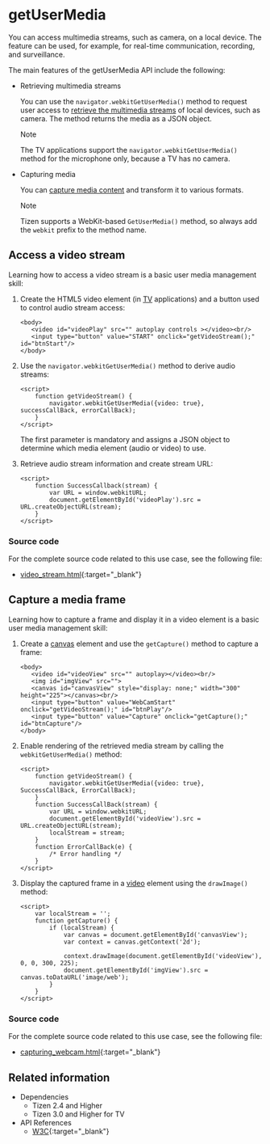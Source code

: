 # getUserMedia

You can access multimedia streams, such as camera, on a local device. The feature can be used, for example, for real-time communication, recording, and surveillance.

The main features of the getUserMedia API include the following:

- Retrieving multimedia streams

  You can use the `navigator.webkitGetUserMedia()` method to request user access to [retrieve the multimedia streams](#accessing-a-video-stream) of local devices, such as camera. The method returns the media as a JSON object.

  > [!NOTE]
  > The TV applications support the `navigator.webkitGetUserMedia()` method for the microphone only, because a TV has no camera.


- Capturing media

  You can [capture media content](#capturing-a-media-frame) and transform it to various formats.

  > [!NOTE]
  > Tizen supports a WebKit-based `GetUserMedia()` method, so always add the `webkit` prefix to the method name.

## Access a video stream

Learning how to access a video stream is a basic user media management skill:

1. Create the HTML5 video element (in [TV](../../../api/latest/w3c_api/w3c_api_tv.html#video) applications) and a button used to control audio stream access:

   ```
   <body>
      <video id="videoPlay" src="" autoplay controls ></video><br/>
      <input type="button" value="START" onclick="getVideoStream();" id="btnStart"/>
   </body>
   ```

2. Use the `navigator.webkitGetUserMedia()` method to derive audio streams:

   ```
   <script>
       function getVideoStream() {
           navigator.webkitGetUserMedia({video: true}, successCallBack, errorCallBack);
       }
   </script>
   ```

   The first parameter is mandatory and assigns a JSON object to determine which media element (audio or video) to use.

3. Retrieve audio stream information and create stream URL:

   ```
   <script>
       function SuccessCallback(stream) {
           var URL = window.webkitURL;
           document.getElementById('videoPlay').src = URL.createObjectURL(stream);
       }
   </script>
   ```

### Source code

For the complete source code related to this use case, see the following file:

- [video_stream.html](http://download.tizen.org/misc/examples/w3c_html5/media/get_user_media){:target="_blank"}

## Capture a media frame

Learning how to capture a frame and display it in a video element is a basic user media management skill:

1. Create a [canvas](../graphics/canvas.md) element and use the `getCapture()` method to capture a frame:

   ```
   <body>
      <video id="videoView" src="" autoplay></video><br/>
      <img id="imgView" src="">
      <canvas id="canvasView" style="display: none;" width="300" height="225"></canvas><br/>
      <input type="button" value="WebCamStart" onclick="getVideoStream();" id="btnPlay"/>
      <input type="button" value="Capture" onclick="getCapture();" id="btnCapture"/>
   </body>
   ```

2. Enable rendering of the retrieved media stream by calling the `webkitGetUserMedia()` method:

   ```
   <script>
       function getVideoStream() {
           navigator.webkitGetUserMedia({video: true}, SuccessCallBack, ErrorCallBack);
       }
       function SuccessCallBack(stream) {
           var URL = window.webkitURL;
           document.getElementById('videoView').src = URL.createObjectURL(stream);
           localStream = stream;
       }
       function ErrorCallBack(e) {
           /* Error handling */
       }
   </script>
   ```

3. Display the captured frame in a [video](./video-audio.md) element using the `drawImage()` method:

   ```
   <script>
       var localStream = '';
       function getCapture() {
           if (localStream) {
               var canvas = document.getElementById('canvasView');
               var context = canvas.getContext('2d');

               context.drawImage(document.getElementById('videoView'), 0, 0, 300, 225);
               document.getElementById('imgView').src = canvas.toDataURL('image/web');
           }
       }
   </script>
   ```

### Source code

For the complete source code related to this use case, see the following file:

- [capturing_webcam.html](http://download.tizen.org/misc/examples/w3c_html5/media/get_user_media){:target="_blank"}

## Related information
* Dependencies
  - Tizen 2.4 and Higher
  - Tizen 3.0 and Higher for TV
* API References
  - [W3C](https://www.w3.org/TR/mediacapture-streams/){:target="_blank"}
